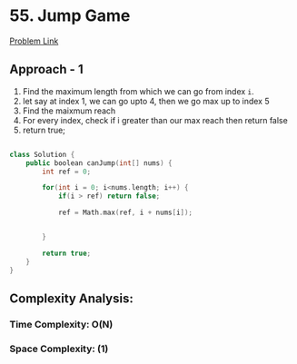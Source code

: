 # 55. Jump Game

[Problem Link](https://leetcode.com/problems/jump-game/)

## Approach - 1

1. Find the maximum length from which we can go from index `i`.
2. let say at index 1, we can go upto 4, then we go max up to index 5
3. Find the maixmum reach
4. For every index, check if i greater than our max reach then return false
5. return true;

```c++

class Solution {
    public boolean canJump(int[] nums) {
        int ref = 0;

        for(int i = 0; i<nums.length; i++) {
            if(i > ref) return false;

            ref = Math.max(ref, i + nums[i]);


        }

        return true;
    }
}

```

## Complexity Analysis:

### Time Complexity: O(N)

### Space Complexity: (1)
